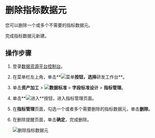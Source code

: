 # 删除指标数据元

您可以删除一个或多个不需要的指标数据元。

完成指标数据元新建。

## 操作步骤

1.  登录[数据资源平台控制台](https://dataq.console.aliyun.com)。

2.  在菜单栏左上角，单击**![菜单](https://static-aliyun-doc.oss-accelerate.aliyuncs.com/assets/img/zh-CN/6504337061/p188771.png)**按钮，选择**研发工作台**。

3.  单击**资产加工** \> **![数据标准](https://static-aliyun-doc.oss-accelerate.aliyuncs.com/assets/img/zh-CN/6358100161/p208862.png)** \> **字段标准设计** \> **指标管理**。

4.  单击**![进入](https://static-aliyun-doc.oss-accelerate.aliyuncs.com/assets/img/zh-CN/6504337061/p188815.png)**按钮，进入指标管理页面。

5.  在**指标管理**页面，勾选一个或者多个需要删除的指标数据元，单击**删除**。

6.  在删除提醒页面，单击**确定**，完成删除。

    ![删除指标数据元](https://static-aliyun-doc.oss-accelerate.aliyuncs.com/assets/img/zh-CN/5370640261/p271227.png)


